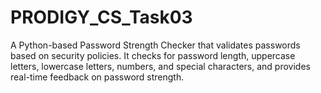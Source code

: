 # PRODIGY_CS_Task03
A Python-based Password Strength Checker that validates passwords based on security policies. It checks for password length, uppercase letters, lowercase letters, numbers, and special characters, and provides real-time feedback on password strength.
